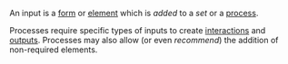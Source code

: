 An input is a [form](https://github.com/gcassel/Modular-Organization-Terminology/blob/master/terms/form.md) or [element](https://github.com/gcassel/Modular-Organization-Terminology/blob/master/terms/element.md) which is *added* to a *set* or a [process](https://github.com/gcassel/Modular-Organization-Terminology/blob/master/terms/process.md).

Processes require specific types of inputs to create [interactions](https://github.com/gcassel/Modular-Organization-Terminology/blob/master/terms/interaction.md) and [outputs](https://github.com/gcassel/Modular-Organization-Terminology/blob/master/terms/output.md).  Processes may also allow (or even *recommend*) the addition of non-required elements.
